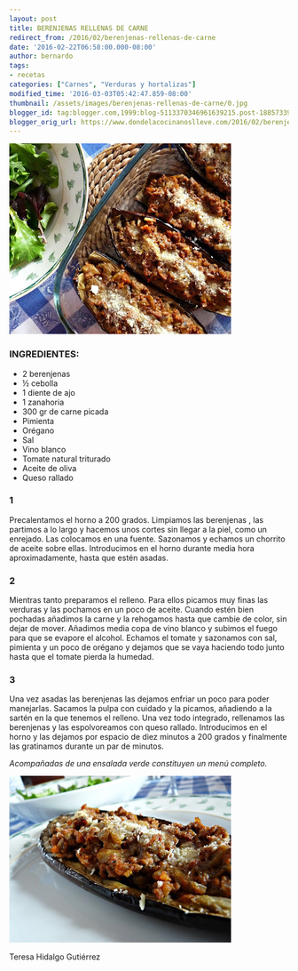 ```yaml
---
layout: post
title: BERENJENAS RELLENAS DE CARNE
redirect_from: /2016/02/berenjenas-rellenas-de-carne
date: '2016-02-22T06:58:00.000-08:00'
author: bernardo
tags:
- recetas
categories: ["Carnes", "Verduras y hortalizas"]
modified_time: '2016-03-03T05:42:47.859-08:00'
thumbnail: /assets/images/berenjenas-rellenas-de-carne/0.jpg
blogger_id: tag:blogger.com,1999:blog-5113370346961639215.post-1885733939053976169
blogger_orig_url: https://www.dondelacocinanoslleve.com/2016/02/berenjenas-rellenas-de-carne.html
---
```


![](/assets/images/berenjenas-rellenas-de-carne/0.jpg)

  
### INGREDIENTES:  

* 2 berenjenas
* ½ cebolla
* 1 diente de ajo
* 1 zanahoria
* 300 gr de carne picada
* Pimienta
* Orégano
* Sal
* Vino blanco
* Tomate natural triturado
* Aceite de oliva
* Queso rallado  

### 1

Precalentamos el horno a 200 grados. Limpiamos las berenjenas , las partimos a lo largo y hacemos unos cortes sin llegar a la piel, como un enrejado. Las colocamos en una fuente. Sazonamos y echamos un chorrito de aceite sobre ellas. Introducimos en el horno durante media hora aproximadamente, hasta que estén asadas.  

### 2

Mientras tanto preparamos el relleno. Para ellos picamos muy finas las verduras y las pochamos en un poco de aceite. Cuando estén bien pochadas añadimos la carne y la rehogamos hasta que cambie de color, sin dejar de mover. Añadimos media copa de vino blanco y subimos el fuego para que se evapore el alcohol. Echamos el tomate y sazonamos con sal, pimienta y un poco de orégano y dejamos que se vaya haciendo todo junto hasta que el tomate pierda la humedad.  

### 3

Una vez asadas las berenjenas las dejamos enfriar un poco para poder manejarlas. Sacamos la pulpa con cuidado y la picamos, añadiendo a la sartén en la que tenemos el relleno. Una vez todo integrado, rellenamos las berenjenas y las espolvoreamos con queso rallado. Introducimos en el horno y las dejamos por espacio de diez minutos a 200 grados y finalmente las gratinamos durante un par de minutos.  

_Acompañadas de una ensalada verde constituyen un menú completo._  

![](/assets/images/berenjenas-rellenas-de-carne/1.jpg)

  

Teresa Hidalgo Gutiérrez
